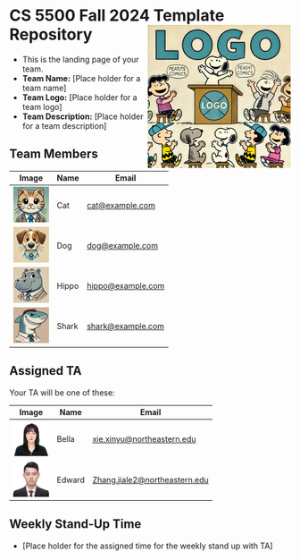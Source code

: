 # CS 5500 Fall 2024 Template Repository <img src="Resources/teamlogo.png" alt="Team Logo" height="256" width="256" align="right">


- This is the landing page of your team.
- **Team Name:** [Place holder for a team name]
- **Team Logo:** [Place holder for a team logo]
- **Team Description:** [Place holder for a team description]


## Team Members
| Image | Name | Email |
|-------|------|-------|
| <img src="Resources/cat.png" alt="Cat" height="64" width="64"> | Cat | cat@example.com |
| <img src="Resources/dog.png" alt="Dog" height="64" width="64"> | Dog | dog@example.com |
| <img src="Resources/hippo.png" alt="Hippo" height="64" width="64"> | Hippo | hippo@example.com |
| <img src="Resources/shark.png" alt="Shark" height="64" width="64"> | Shark | shark@example.com |



## Assigned TA
Your TA will be one of these:

| Image | Name | Email |
|-------|------|-------|
| <img src="Resources/bella.jpeg" alt="Bella" height="64" width="64"> | Bella | xie.xinyu@northeastern.edu |
| <img src="Resources/edward.jpeg" alt="Edward" height="64" width="64"> | Edward | Zhang.jiale2@northeastern.edu |


## Weekly Stand-Up Time
- [Place holder for the assigned time for the weekly stand up with TA]